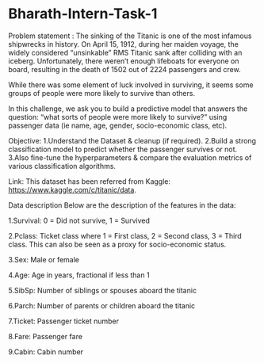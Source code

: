 # Bharath-Intern-Task-1
Problem statement :
The sinking of the Titanic is one of the most infamous shipwrecks in history. On April 15, 1912, during her maiden voyage, the widely considered “unsinkable” RMS Titanic sank after colliding with an iceberg. Unfortunately, there weren’t enough lifeboats for everyone on board, resulting in the death of 1502 out of 2224 passengers and crew.

While there was some element of luck involved in surviving, it seems some groups of people were more likely to survive than others.

In this challenge, we ask you to build a predictive model that answers the question: “what sorts of people were more likely to survive?” using passenger data (ie name, age, gender, socio-economic class, etc).

Objective:
1.Understand the Dataset & cleanup (if required). 2.Build a strong classification model to predict whether the passenger survives or not. 3.Also fine-tune the hyperparameters & compare the evaluation metrics of various classification algorithms.

Link:
This dataset has been referred from Kaggle: https://www.kaggle.com/c/titanic/data.

Data description
Below are the description of the features in the data:

1.Survival: 0 = Did not survive, 1 = Survived

2.Pclass: Ticket class where 1 = First class, 2 = Second class, 3 = Third class. This can also be seen as a proxy for socio-economic status.

3.Sex: Male or female

4.Age: Age in years, fractional if less than 1

5.SibSp: Number of siblings or spouses aboard the titanic

6.Parch: Number of parents or children aboard the titanic

7.Ticket: Passenger ticket number

8.Fare: Passenger fare

9.Cabin: Cabin number
